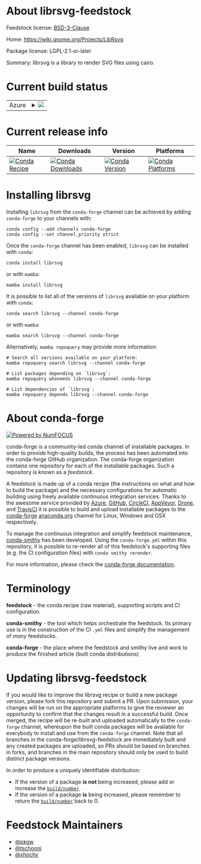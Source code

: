 About librsvg-feedstock
=======================

Feedstock license: [BSD-3-Clause](https://github.com/conda-forge/librsvg-feedstock/blob/main/LICENSE.txt)

Home: https://wiki.gnome.org/Projects/LibRsvg

Package license: LGPL-2.1-or-later

Summary: librsvg is a library to render SVG files using cairo.

Current build status
====================


<table>
    
  <tr>
    <td>Azure</td>
    <td>
      <details>
        <summary>
          <a href="https://dev.azure.com/conda-forge/feedstock-builds/_build/latest?definitionId=564&branchName=main">
            <img src="https://dev.azure.com/conda-forge/feedstock-builds/_apis/build/status/librsvg-feedstock?branchName=main">
          </a>
        </summary>
        <table>
          <thead><tr><th>Variant</th><th>Status</th></tr></thead>
          <tbody><tr>
              <td>linux_64</td>
              <td>
                <a href="https://dev.azure.com/conda-forge/feedstock-builds/_build/latest?definitionId=564&branchName=main">
                  <img src="https://dev.azure.com/conda-forge/feedstock-builds/_apis/build/status/librsvg-feedstock?branchName=main&jobName=linux&configuration=linux%20linux_64_" alt="variant">
                </a>
              </td>
            </tr><tr>
              <td>linux_aarch64</td>
              <td>
                <a href="https://dev.azure.com/conda-forge/feedstock-builds/_build/latest?definitionId=564&branchName=main">
                  <img src="https://dev.azure.com/conda-forge/feedstock-builds/_apis/build/status/librsvg-feedstock?branchName=main&jobName=linux&configuration=linux%20linux_aarch64_" alt="variant">
                </a>
              </td>
            </tr><tr>
              <td>linux_ppc64le</td>
              <td>
                <a href="https://dev.azure.com/conda-forge/feedstock-builds/_build/latest?definitionId=564&branchName=main">
                  <img src="https://dev.azure.com/conda-forge/feedstock-builds/_apis/build/status/librsvg-feedstock?branchName=main&jobName=linux&configuration=linux%20linux_ppc64le_" alt="variant">
                </a>
              </td>
            </tr><tr>
              <td>osx_64</td>
              <td>
                <a href="https://dev.azure.com/conda-forge/feedstock-builds/_build/latest?definitionId=564&branchName=main">
                  <img src="https://dev.azure.com/conda-forge/feedstock-builds/_apis/build/status/librsvg-feedstock?branchName=main&jobName=osx&configuration=osx%20osx_64_" alt="variant">
                </a>
              </td>
            </tr><tr>
              <td>osx_arm64</td>
              <td>
                <a href="https://dev.azure.com/conda-forge/feedstock-builds/_build/latest?definitionId=564&branchName=main">
                  <img src="https://dev.azure.com/conda-forge/feedstock-builds/_apis/build/status/librsvg-feedstock?branchName=main&jobName=osx&configuration=osx%20osx_arm64_" alt="variant">
                </a>
              </td>
            </tr><tr>
              <td>win_64</td>
              <td>
                <a href="https://dev.azure.com/conda-forge/feedstock-builds/_build/latest?definitionId=564&branchName=main">
                  <img src="https://dev.azure.com/conda-forge/feedstock-builds/_apis/build/status/librsvg-feedstock?branchName=main&jobName=win&configuration=win%20win_64_" alt="variant">
                </a>
              </td>
            </tr>
          </tbody>
        </table>
      </details>
    </td>
  </tr>
</table>

Current release info
====================

| Name | Downloads | Version | Platforms |
| --- | --- | --- | --- |
| [![Conda Recipe](https://img.shields.io/badge/recipe-librsvg-green.svg)](https://anaconda.org/conda-forge/librsvg) | [![Conda Downloads](https://img.shields.io/conda/dn/conda-forge/librsvg.svg)](https://anaconda.org/conda-forge/librsvg) | [![Conda Version](https://img.shields.io/conda/vn/conda-forge/librsvg.svg)](https://anaconda.org/conda-forge/librsvg) | [![Conda Platforms](https://img.shields.io/conda/pn/conda-forge/librsvg.svg)](https://anaconda.org/conda-forge/librsvg) |

Installing librsvg
==================

Installing `librsvg` from the `conda-forge` channel can be achieved by adding `conda-forge` to your channels with:

```
conda config --add channels conda-forge
conda config --set channel_priority strict
```

Once the `conda-forge` channel has been enabled, `librsvg` can be installed with `conda`:

```
conda install librsvg
```

or with `mamba`:

```
mamba install librsvg
```

It is possible to list all of the versions of `librsvg` available on your platform with `conda`:

```
conda search librsvg --channel conda-forge
```

or with `mamba`:

```
mamba search librsvg --channel conda-forge
```

Alternatively, `mamba repoquery` may provide more information:

```
# Search all versions available on your platform:
mamba repoquery search librsvg --channel conda-forge

# List packages depending on `librsvg`:
mamba repoquery whoneeds librsvg --channel conda-forge

# List dependencies of `librsvg`:
mamba repoquery depends librsvg --channel conda-forge
```


About conda-forge
=================

[![Powered by
NumFOCUS](https://img.shields.io/badge/powered%20by-NumFOCUS-orange.svg?style=flat&colorA=E1523D&colorB=007D8A)](https://numfocus.org)

conda-forge is a community-led conda channel of installable packages.
In order to provide high-quality builds, the process has been automated into the
conda-forge GitHub organization. The conda-forge organization contains one repository
for each of the installable packages. Such a repository is known as a *feedstock*.

A feedstock is made up of a conda recipe (the instructions on what and how to build
the package) and the necessary configurations for automatic building using freely
available continuous integration services. Thanks to the awesome service provided by
[Azure](https://azure.microsoft.com/en-us/services/devops/), [GitHub](https://github.com/),
[CircleCI](https://circleci.com/), [AppVeyor](https://www.appveyor.com/),
[Drone](https://cloud.drone.io/welcome), and [TravisCI](https://travis-ci.com/)
it is possible to build and upload installable packages to the
[conda-forge](https://anaconda.org/conda-forge) [anaconda.org](https://anaconda.org/)
channel for Linux, Windows and OSX respectively.

To manage the continuous integration and simplify feedstock maintenance,
[conda-smithy](https://github.com/conda-forge/conda-smithy) has been developed.
Using the ``conda-forge.yml`` within this repository, it is possible to re-render all of
this feedstock's supporting files (e.g. the CI configuration files) with ``conda smithy rerender``.

For more information, please check the [conda-forge documentation](https://conda-forge.org/docs/).

Terminology
===========

**feedstock** - the conda recipe (raw material), supporting scripts and CI configuration.

**conda-smithy** - the tool which helps orchestrate the feedstock.
                   Its primary use is in the construction of the CI ``.yml`` files
                   and simplify the management of *many* feedstocks.

**conda-forge** - the place where the feedstock and smithy live and work to
                  produce the finished article (built conda distributions)


Updating librsvg-feedstock
==========================

If you would like to improve the librsvg recipe or build a new
package version, please fork this repository and submit a PR. Upon submission,
your changes will be run on the appropriate platforms to give the reviewer an
opportunity to confirm that the changes result in a successful build. Once
merged, the recipe will be re-built and uploaded automatically to the
`conda-forge` channel, whereupon the built conda packages will be available for
everybody to install and use from the `conda-forge` channel.
Note that all branches in the conda-forge/librsvg-feedstock are
immediately built and any created packages are uploaded, so PRs should be based
on branches in forks, and branches in the main repository should only be used to
build distinct package versions.

In order to produce a uniquely identifiable distribution:
 * If the version of a package **is not** being increased, please add or increase
   the [``build/number``](https://docs.conda.io/projects/conda-build/en/latest/resources/define-metadata.html#build-number-and-string).
 * If the version of a package **is** being increased, please remember to return
   the [``build/number``](https://docs.conda.io/projects/conda-build/en/latest/resources/define-metadata.html#build-number-and-string)
   back to 0.

Feedstock Maintainers
=====================

* [@pkgw](https://github.com/pkgw/)
* [@tschoonj](https://github.com/tschoonj/)
* [@xhochy](https://github.com/xhochy/)

